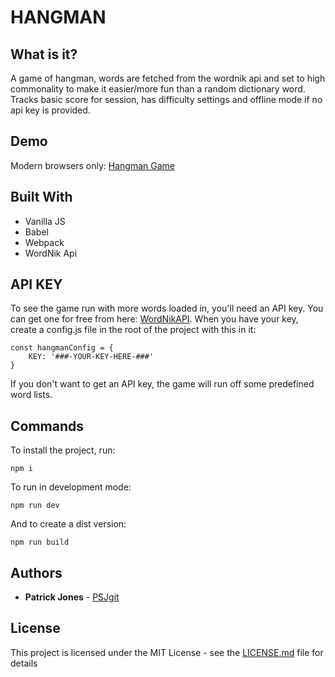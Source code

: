 # HANGMAN

## What is it?

A game of hangman, words are fetched from the wordnik api and set to high commonality to make it easier/more fun than a random dictionary word. Tracks basic score for session, has difficulty settings and offline mode if no api key is provided.

## Demo

Modern browsers only: [Hangman Game](https://psjgit.github.io/Hangman-js/)

## Built With

* Vanilla JS
* Babel
* Webpack
* WordNik Api

## API KEY

To see the game run with more words loaded in, you'll need an API key. You can get one for free from here: [WordNikAPI](https://developer.wordnik.com/). When you have your key, create a config.js file in the root of the project with this in it:

```
const hangmanConfig = {
	KEY: '###-YOUR-KEY-HERE-###'
}

```

If you don't want to get an API key, the game will run off some predefined word lists.

## Commands

To install the project, run:

```
npm i
```

To run in development mode:

```
npm run dev
```

And to create a dist version:

```
npm run build
```

## Authors

* **Patrick Jones** - [PSJgit](https://github.com/PSJgit)

## License

This project is licensed under the MIT License - see the [LICENSE.md](LICENSE.md) file for details
